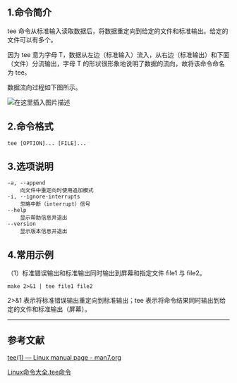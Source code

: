 ## 1.命令简介
tee 命令从标准输入读取数据后，将数据重定向到给定的文件和标准输出。给定的文件可以有多个。

因为 tee 意为字母 T，数据从左边（标准输入）流入，从右边（标准输出）和下面（文件）分流输出，字母 T 的形状很形象地说明了数据的流向，故将该命令命名为 tee。

数据流向过程如下图所示。

![在这里插入图片描述](https://img-blog.csdnimg.cn/2019070220202158.png)
## 2.命令格式
```shell
tee [OPTION]... [FILE]...
```

## 3.选项说明
```
-a, --append
	向文件中重定向时使用追加模式
-i, --ignore-interrupts
	忽略中断（interrupt）信号
--help
	显示帮助信息并退出
--version
	显示版本信息并退出
```

## 4.常用示例
（1）标准错误输出和标准输出同时输出到屏幕和指定文件 file1 与 file2。
```
make 2>&1 | tee file1 file2
```
2>&1 表示将标准错误输出重定向到标准输出；tee 表示将命令结果同时输出到给定的文件和标准输出（屏幕）。

----
## 参考文献
[tee(1) — Linux manual page - man7.org](http://man7.org/linux/man-pages/man1/tee.1.html)

[Linux命令大全.tee命令](http://man.linuxde.net/tee)

<Vssue title="tee" />